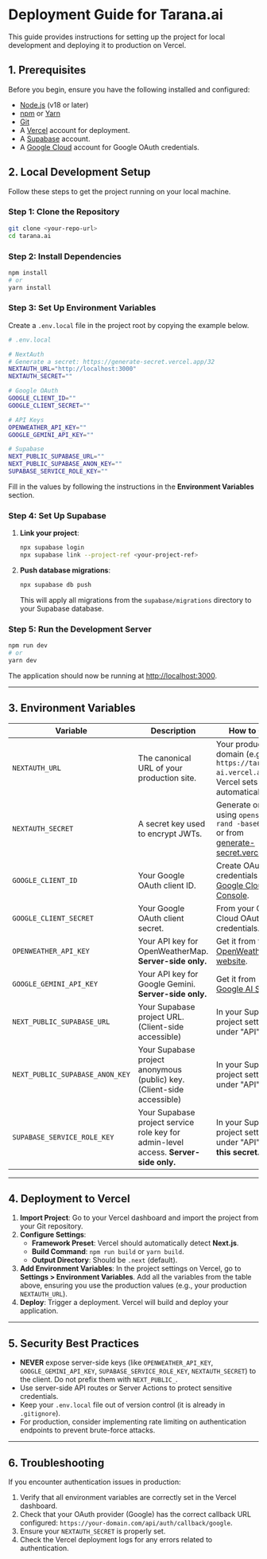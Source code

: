 # Deployment Guide for Tarana.ai

This guide provides instructions for setting up the project for local development and deploying it to production on Vercel.

## 1. Prerequisites

Before you begin, ensure you have the following installed and configured:
- [Node.js](https://nodejs.org/en/) (v18 or later)
- [npm](https://www.npmjs.com/) or [Yarn](https://yarnpkg.com/)
- [Git](https://git-scm.com/)
- A [Vercel](https://vercel.com/) account for deployment.
- A [Supabase](https://supabase.com/) account.
- A [Google Cloud](https://cloud.google.com/) account for Google OAuth credentials.

## 2. Local Development Setup

Follow these steps to get the project running on your local machine.

### Step 1: Clone the Repository
```bash
git clone <your-repo-url>
cd tarana.ai
```

### Step 2: Install Dependencies
```bash
npm install
# or
yarn install
```

### Step 3: Set Up Environment Variables
Create a `.env.local` file in the project root by copying the example below.

```sh
# .env.local

# NextAuth
# Generate a secret: https://generate-secret.vercel.app/32
NEXTAUTH_URL="http://localhost:3000"
NEXTAUTH_SECRET=""

# Google OAuth
GOOGLE_CLIENT_ID=""
GOOGLE_CLIENT_SECRET=""

# API Keys
OPENWEATHER_API_KEY=""
GOOGLE_GEMINI_API_KEY=""

# Supabase
NEXT_PUBLIC_SUPABASE_URL=""
NEXT_PUBLIC_SUPABASE_ANON_KEY=""
SUPABASE_SERVICE_ROLE_KEY=""
```

Fill in the values by following the instructions in the **Environment Variables** section.

### Step 4: Set Up Supabase
1.  **Link your project**:
    ```bash
    npx supabase login
    npx supabase link --project-ref <your-project-ref>
    ```
2.  **Push database migrations**:
    ```bash
    npx supabase db push
    ```
    This will apply all migrations from the `supabase/migrations` directory to your Supabase database.

### Step 5: Run the Development Server
```bash
npm run dev
# or
yarn dev
```
The application should now be running at [http://localhost:3000](http://localhost:3000).

---

## 3. Environment Variables

| Variable                      | Description                                                                                             | How to Get                                                                                                          |
| ----------------------------- | ------------------------------------------------------------------------------------------------------- | ------------------------------------------------------------------------------------------------------------------- |
| `NEXTAUTH_URL`                | The canonical URL of your production site.                                                              | Your production domain (e.g., `https://tarana-ai.vercel.app`). Vercel sets this automatically.                        |
| `NEXTAUTH_SECRET`             | A secret key used to encrypt JWTs.                                                                      | Generate one using `openssl rand -base64 32` or from [generate-secret.vercel.app](https://generate-secret.vercel.app). |
| `GOOGLE_CLIENT_ID`            | Your Google OAuth client ID.                                                                            | Create OAuth 2.0 credentials in the [Google Cloud Console](https://console.cloud.google.com/).                      |
| `GOOGLE_CLIENT_SECRET`        | Your Google OAuth client secret.                                                                        | From your Google Cloud OAuth credentials.                                                                           |
| `OPENWEATHER_API_KEY`         | Your API key for OpenWeatherMap. **Server-side only.**                                                  | Get it from the [OpenWeatherMap website](https://openweathermap.org/api).                                           |
| `GOOGLE_GEMINI_API_KEY`       | Your API key for Google Gemini. **Server-side only.**                                                   | Get it from [Google AI Studio](https://makersuite.google.com/).                                                    |
| `NEXT_PUBLIC_SUPABASE_URL`    | Your Supabase project URL. (Client-side accessible)                                                     | In your Supabase project settings under "API".                                                                      |
| `NEXT_PUBLIC_SUPABASE_ANON_KEY` | Your Supabase project anonymous (public) key. (Client-side accessible)                                  | In your Supabase project settings under "API".                                                                      |
| `SUPABASE_SERVICE_ROLE_KEY`   | Your Supabase project service role key for admin-level access. **Server-side only.**                      | In your Supabase project settings under "API". **Keep this secret.**                                                |

---

## 4. Deployment to Vercel

1.  **Import Project**: Go to your Vercel dashboard and import the project from your Git repository.
2.  **Configure Settings**:
    -   **Framework Preset**: Vercel should automatically detect **Next.js**.
    -   **Build Command**: `npm run build` or `yarn build`.
    -   **Output Directory**: Should be `.next` (default).
3.  **Add Environment Variables**: In the project settings on Vercel, go to **Settings > Environment Variables**. Add all the variables from the table above, ensuring you use the production values (e.g., your production `NEXTAUTH_URL`).
4.  **Deploy**: Trigger a deployment. Vercel will build and deploy your application.

---

## 5. Security Best Practices

-   **NEVER** expose server-side keys (like `OPENWEATHER_API_KEY`, `GOOGLE_GEMINI_API_KEY`, `SUPABASE_SERVICE_ROLE_KEY`, `NEXTAUTH_SECRET`) to the client. Do not prefix them with `NEXT_PUBLIC_`.
-   Use server-side API routes or Server Actions to protect sensitive credentials.
-   Keep your `.env.local` file out of version control (it is already in `.gitignore`).
-   For production, consider implementing rate limiting on authentication endpoints to prevent brute-force attacks.

---

## 6. Troubleshooting

If you encounter authentication issues in production:
1.  Verify that all environment variables are correctly set in the Vercel dashboard.
2.  Check that your OAuth provider (Google) has the correct callback URL configured: `https://your-domain.com/api/auth/callback/google`.
3.  Ensure your `NEXTAUTH_SECRET` is properly set.
4.  Check the Vercel deployment logs for any errors related to authentication.